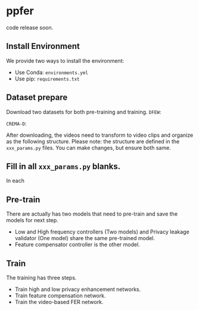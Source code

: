 # ppfer

code release soon.

## Install Environment
We provide two ways to install the environment:
- Use Conda: `environments.yml`
- Use pip: `requirements.txt`

## Dataset prepare
Download two datasets for both pre-training and training.
`DFEW`: 

`CREMA-D`:

After downloading, the videos need to transform to video clips and organize as the following structure. Please note: the structure are defined in the `xxx_params.py` files. You can make changes, but ensure both same.


## Fill in all `xxx_params.py` blanks.
In each 

  
## Pre-train
There are actually has two models that need to pre-train and save the models for next step.
- Low and High frequency controllers (Two models) and Privacy leakage validator (One model) share the same pre-trained model.
- Feature compensator controller is the other model.


## Train
The training has three steps.
- Train high and low privacy enhancement networks.
- Train feature compensation network. 
- Train the video-based FER network.

